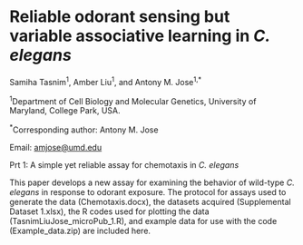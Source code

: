 # Reliable odorant sensing but variable associative learning in <i>C. elegans</i>
Samiha Tasnim<sup>1</sup>, Amber Liu<sup>1</sup>, and Antony M. Jose<sup>1,*</sup> 

<sup>1</sup>Department of Cell Biology and Molecular Genetics, University of Maryland, College Park, USA.

<sup>*</sup>Corresponding author: Antony M. Jose

Email:  amjose@umd.edu 

Prt 1: A simple yet reliable assay for chemotaxis in <i>C. elegans</i>

This paper develops a new assay for examining the behavior of wild-type <i>C. elegans</i> in response to odorant exposure. The protocol for assays used to generate the data (Chemotaxis.docx), the datasets acquired (Supplemental Dataset 1.xlsx), the R codes used for plotting the data (TasnimLiuJose_microPub_1.R), and example data for use with the code (Example_data.zip) are included here. 
